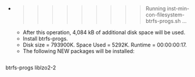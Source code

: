 * >>>>>>>>> Running inst-min-con-filesystem-btrfs-progs.sh ...
  * After this operation, 4,084 kB of additional disk space will be used.
  * Install btrfs-progs.
  * Disk size = 793900K. Space Used = 5292K. Runtime = 00:00:00:17.
  * The following NEW packages will be installed:
  ```bash
btrfs-progs liblzo2-2
  ```
